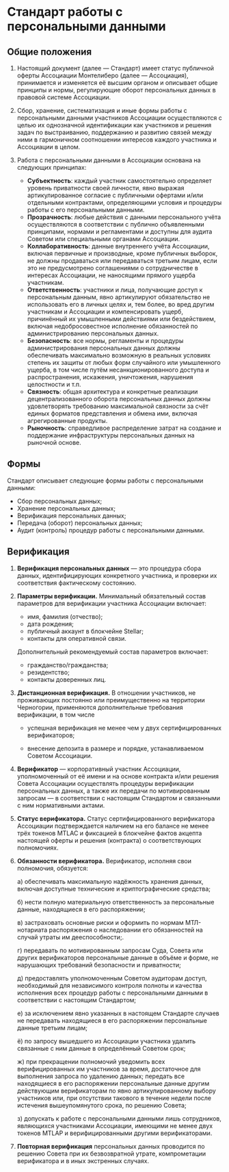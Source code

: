 Стандарт работы с персональными данными
=======================================

Общие положения
---------------

1. Настоящий документ (далее — Стандарт) имеет статус публичной оферты Ассоциации Монтелиберо (далее — Ассоциация), принимается и изменяется её высшим органом и описывает общие принципы и нормы, регулирующие оборот персональных данных в правовой системе Ассоциации.


2. Cбор, хранение, систематизация и иные формы работы с персональными данными участников Ассоциации осуществляются с целью их однозначной идентификации как участников и решения задач по выстраиванию, поддержанию и развитию связей между ними в гармоничном соотношении интересов каждого участника и Ассоциации в целом.


3. Работа с персональными данными в Ассоциации основана на следующих принципах:
   - **Субъектность**: каждый участник самостоятельно определяет уровень приватности своей личности, явно выражая артикулированное согласие с публичными офертами и/или отдельными контрактами, определяющими условия и процедуры работы с его персональными данными.
   - **Прозрачность**: любые действия с данными персонального учёта осуществляются в соответствии с публично объявленными принципами, нормами и регламентами и доступны для аудита Советом или специальными органами Ассоциации.
   - **Коллаборативность**: данные внутреннего учёта Ассоциации, включая первичные и производные, кроме публичных выборок, не должны продаваться или передаваться третьим лицам, если это не предусмотрено соглашениями о сотрудничестве в интересах Ассоциации, не наносящими прямого ущерба участникам.
   - **Ответственность**: участники и лица, получающие доступ к персональным данным, явно артикулируют обязательство не использовать его в личных целях и, тем более, во вред другим участникам и Ассоциации и компенсировать ущерб, причинённый их умышленными действиями или бездействием, включая недобросовестное исполнение обязанностей по администрированию персональных данных.
   - **Безопасность**: все нормы, регламенты и процедуры администрирования персональных данных должны обеспечивать максимально возможную в реальных условиях степень их защиты от любых форм случайного или умышленного ущерба, в том числе путём несанкционированного доступа и распространения, искажения, уничтожения, нарушения целостности и т.п.
   - **Связность**: общая архитектура и конкретные реализации децентрализованного оборота персональных данных должны удовлетворять требованию максимальной связности за счёт единых форматов представления и обмена ими, включая агрегированные продукты.
   - **Рыночность**: справедливое распределение затрат на создание и поддержание инфраструктуры персональных данных на рыночной основе.

Формы
-----

Стандарт описывает следующие формы работы с персональными данными:
- Сбор персональных данных;
- Хранение персональных данных;
- Верификация персональных данных;
- Передача (оборот) персональных данных;
- Аудит (контроль) процедур работы с персональными данными.

Верификация
-----------

1. **Верификация персональных данных** — это процедура сбора данных, идентифицирующих конкретного участника, и проверки их соответствия фактическому состоянию.


2. **Параметры верификации.** Минимальный обязательный состав параметров для верификации участника Ассоциации включает:
    - имя, фамилия (отчество);
    - дата рождения;
    - публичный аккаунт в блокчейне Stellar;
    - контакты для оперативной связи.

   Дополнительный рекомендуемый состав параметров включает:
    - гражданство/гражданства;
    - резидентство;
    - контакты доверенных лиц.


3. **Дистанционная верификация.** В отношении участников, не проживающих постоянно или преимущественно на территории Черногории, применяются дополнительные требования верификации, в том числе

   - успешная верификация не менее чем у двух сертифицированных верификаторов;

   - внесение депозита в размере и порядке, устанавливаемом Советом Ассоциации.

4. **Верификатор** — корпоративный участник Ассоциации, уполномоченный от её имени и на основе контракта и/или решения Совета Ассоциации осуществлять процедуры верификации персональных данных, а также их передачи по мотивированным запросам — в соответствии с настоящим Стандартом и связанными с ним нормативными актами.


5. **Статус верификатора.** Статус сертифицированного верификатора Ассоциации подтверждается наличием на его балансе не менее трёх токенов MTLAC и фиксацией в блокчейне фактов акцепта настоящей оферты и решения (контракта) о соответствующих полномочиях.


6. **Обязанности верификатора.** Верификатор, исполняя свои полномочия, обязуется:

    а) обеспечивать максимальную надёжность хранения данных, включая доступные технические и криптографические средства;

    б) нести полную материальную ответственность за персональные данные, находящиеся в его распоряжении;

    в) застраховать основные риски и оформить по нормам МТЛ-нотариата распоряжения о наследовании его обязанностей на случай утраты им дееспособности;.

    г) передавать по мотивированным запросам Суда, Совета или других верификаторов персональные данные в объёме и форме, не нарушающих требований безопасности и приватности;

    д) предоставлять уполномоченным Советом аудиторам доступ, необходимый для независимого контроля полноты и качества исполнения всех процедур работы с персональными данными в соответствии с настоящим Стандартом;

    е) за исключением явно указанных в настоящем Стандарте случаев не передавать находящиеся в его распоряжении персональные данные третьим лицам;

    ё) по запросу вышедшего из Ассоциации участника удалить связанные с ним данные в определённый Советом срок;

    ж) при прекращении полномочий уведомить всех верифицированных им участников за время, достаточное для выполнения запроса по удалению данных; передать все находящиеся в его распоряжении персональные данные другим действующим верификаторам по явно артикулированному выбору участников или, при отсутствии такового в течение недели после истечения вышеупомянутого срока, по решению Совета;

    з) допускать к работе с персональными данными лишь сотрудников, являющихся участниками Ассоциации, имеющими не менее двух токенов MTLAP и верифицированными другими верификаторами.

7. **Повторная верификация** персональных данных проводится по решению Совета при их безвозвратной утрате, компрометации верификатора и в иных экстренных случаях.
